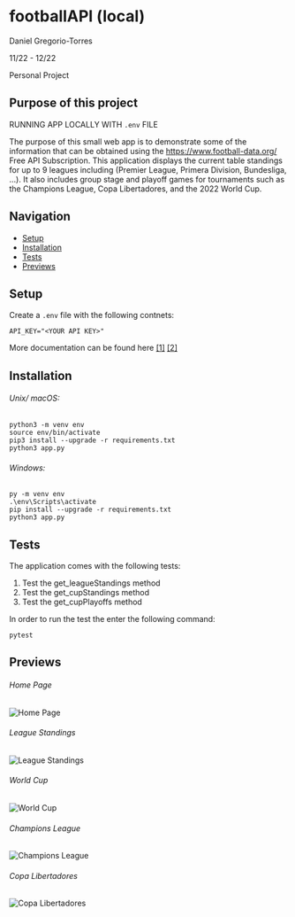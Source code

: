 # footballAPI (local)

Daniel Gregorio-Torres

11/22 - 12/22

Personal Project

## Purpose of this project

RUNNING APP LOCALLY WITH `.env` FILE

The purpose of this small web app is to demonstrate some of the information that can be obtained using the https://www.football-data.org/ Free API Subscription. This application displays the current table standings for up to 9 leagues including (Premier League, Primera Division, Bundesliga, ...). It also includes group stage and playoff games for tournaments such as the Champions League, Copa Libertadores, and the 2022 World Cup.

## Navigation

- [Setup](#setup)
- [Installation](#installation)
- [Tests](#tests)
- [Previews](#previews)

## Setup

Create a `.env` file with the following contnets:

```.env
API_KEY="<YOUR API KEY>"
```

More documentation can be found here
[[1]](https://www.football-data.org/documentation/quickstart)
[[2]](https://docs.football-data.org/general/v4/lookup_tables.html)

## Installation

###### Unix/ macOS:

```shell
python3 -m venv env
source env/bin/activate
pip3 install --upgrade -r requirements.txt
python3 app.py
```

###### Windows:

```shell
py -m venv env
.\env\Scripts\activate
pip install --upgrade -r requirements.txt
python3 app.py
```

## Tests

The application comes with the following tests:

1. Test the get_leagueStandings method
1. Test the get_cupStandings method
1. Test the get_cupPlayoffs method

In order to run the test the enter the following command:

```shell
pytest
```

## Previews

###### Home Page

![Home Page](https://github.com/iwnl-daniel/footballAPI/blob/main/pagePreviews/index.png?raw=true)

###### League Standings

![League Standings](https://github.com/iwnl-daniel/footballAPI/blob/main/pagePreviews/league_standings.png?raw=true)

###### World Cup

![World Cup](https://github.com/iwnl-daniel/footballAPI/blob/main/pagePreviews/world_cup.png?raw=true)

###### Champions League

![Champions League](https://github.com/iwnl-daniel/footballAPI/blob/main/pagePreviews/champions_league.png?raw=true)

###### Copa Libertadores

![Copa Libertadores](https://github.com/iwnl-daniel/footballAPI/blob/main/pagePreviews/copa_libertadores.png?raw=true)
